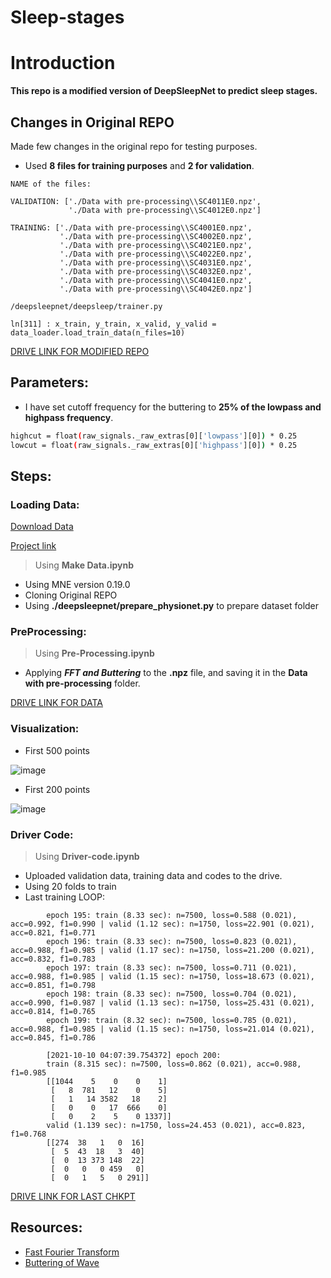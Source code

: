 # Sleep-stages

# Introduction

**This repo is a modified version of DeepSleepNet to predict sleep stages.**

## Changes in Original REPO

Made few changes in the original repo for testing purposes.

- Used **8 files for training purposes** and **2 for validation**.

```
NAME of the files:

VALIDATION: ['./Data with pre-processing\\SC4011E0.npz',
             './Data with pre-processing\\SC4012E0.npz']

TRAINING: ['./Data with pre-processing\\SC4001E0.npz',
           './Data with pre-processing\\SC4002E0.npz',
           './Data with pre-processing\\SC4021E0.npz',
           './Data with pre-processing\\SC4022E0.npz',
           './Data with pre-processing\\SC4031E0.npz',
           './Data with pre-processing\\SC4032E0.npz',
           './Data with pre-processing\\SC4041E0.npz',
           './Data with pre-processing\\SC4042E0.npz']
```


```
/deepsleepnet/deepsleep/trainer.py

ln[311] : x_train, y_train, x_valid, y_valid = data_loader.load_train_data(n_files=10)
```

[DRIVE LINK FOR MODIFIED REPO](https://drive.google.com/drive/folders/1yl-MZ20kRWklC0BKspHvBu5_FQmoTzk-?usp=sharing)

## Parameters:

- I have set cutoff frequency for the buttering to **25% of the lowpass and highpass frequency**.

```bash
highcut = float(raw_signals._raw_extras[0]['lowpass'][0]) * 0.25
lowcut = float(raw_signals._raw_extras[0]['highpass'][0]) * 0.25
```
## Steps:

### Loading Data:
[Download Data](https://www.physionet.org/static/published-projects/sleep-edfx/sleep-edf-database-expanded-1.0.0.zip)

[Project link](https://www.physionet.org/content/sleep-edfx/1.0.0/)

> Using **Make Data.ipynb**
- Using MNE version 0.19.0
- Cloning Original REPO
- Using **./deepsleepnet/prepare_physionet.py** to prepare dataset folder

### PreProcessing:
> Using **Pre-Processing.ipynb**
- Applying ***FFT and Buttering*** to the **.npz** file, and saving it in the **Data with pre-processing** folder.

[DRIVE LINK FOR DATA](https://drive.google.com/drive/folders/1SMHQeVfigjbKB0KBlwSqoAGOVKQcu45w?usp=sharing)

### Visualization:
- First 500 points

![image](https://i.ibb.co/x84cRLN/image.png)

- First 200 points

![image](https://i.ibb.co/4KP5cZ5/image.png)

### Driver Code:
> Using **Driver-code.ipynb**
- Uploaded validation data, training data and codes to the drive.
- Using 20 folds to train
- Last training LOOP:

```
		epoch 195: train (8.33 sec): n=7500, loss=0.588 (0.021), acc=0.992, f1=0.990 | valid (1.12 sec): n=1750, loss=22.901 (0.021), acc=0.821, f1=0.771
		epoch 196: train (8.33 sec): n=7500, loss=0.823 (0.021), acc=0.988, f1=0.985 | valid (1.17 sec): n=1750, loss=21.200 (0.021), acc=0.832, f1=0.783
		epoch 197: train (8.33 sec): n=7500, loss=0.711 (0.021), acc=0.988, f1=0.985 | valid (1.15 sec): n=1750, loss=18.673 (0.021), acc=0.851, f1=0.798
		epoch 198: train (8.33 sec): n=7500, loss=0.704 (0.021), acc=0.990, f1=0.987 | valid (1.13 sec): n=1750, loss=25.431 (0.021), acc=0.814, f1=0.765
		epoch 199: train (8.32 sec): n=7500, loss=0.785 (0.021), acc=0.988, f1=0.985 | valid (1.15 sec): n=1750, loss=21.014 (0.021), acc=0.845, f1=0.786
		 
		[2021-10-10 04:07:39.754372] epoch 200:
		train (8.315 sec): n=7500, loss=0.862 (0.021), acc=0.988, f1=0.985
		[[1044    5    0    0    1]
		 [   8  781   12    0    5]
		 [   1   14 3582   18    2]
		 [   0    0   17  666    0]
		 [   0    2    5    0 1337]]
		valid (1.139 sec): n=1750, loss=24.453 (0.021), acc=0.823, f1=0.768
		[[274  38   1   0  16]
		 [  5  43  18   3  40]
		 [  0  13 373 148  22]
		 [  0   0   0 459   0]
		 [  0   1   5   0 291]]
```

[DRIVE LINK FOR LAST CHKPT](https://drive.google.com/file/d/11nRsmo2BF7AvFsotXp39eWTQ-nDGvtT5/view?usp=sharing)


## Resources:
- [Fast Fourier Transform](https://towardsdatascience.com/fast-fourier-transform-937926e591cb)
- [Buttering of Wave](https://www.youtube.com/watch?v=juYqcck_GfU&t=625s)
